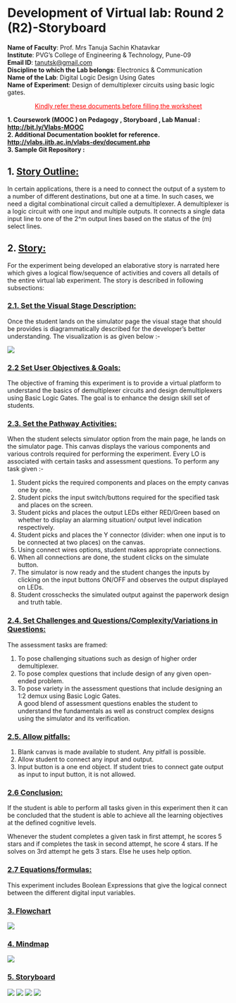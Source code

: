 # Development of Virtual lab: Round 2 (R2)-Storyboard
**Name of Faculty**: Prof. Mrs Tanuja Sachin Khatavkar <br>
**Institute**: PVG’s College of Engineering & Technology, Pune-09 <br>
**Email ID**: tanutsk@gmail.com <br>
**Discipline to which the Lab belongs**: Electronics & Communication <br>
**Name of the Lab**: Digital Logic Design Using Gates <br>
**Name of Experiment**: Design of demultiplexer circuits using basic logic gates.

<p style='text-align: center;'> <span style="color: red"> <span style="text-decoration:underline">Kindly refer these documents before filling the worksheet </span> </p>

**1.	Coursework (MOOC ) on Pedagogy , Storyboard , Lab Manual :  http://bit.ly/Vlabs-MOOC** <br>
**2.	Additional Documentation booklet for reference. http://vlabs.iitb.ac.in/vlabs-dev/document.php** <br>
**3.	Sample Git Repository :**

## 1. <span style="text-decoration:underline"> Story Outline: </span>

In certain applications, there is a need to connect the output of a system to a number of different destinations, but one at a time. In such cases, we need a digital combinational circuit called a demultiplexer. A demultiplexer is a logic circuit with one input and multiple outputs. It connects a single data input line to one of the 2^m output lines based on the status of the (m) select lines.

## 2. <span style="text-decoration:underline"> Story: </span>
For the experiment being developed an elaborative story is narrated here which gives a logical flow/sequence of activities and covers all details of the entire virtual lab experiment. The story is described in following subsections:

### <span style="text-decoration:underline"> 2.1. Set the Visual Stage Description: </span>
Once the student lands on the simulator page the visual stage that should be provides is diagrammatically described for the developer’s better understanding. The visualization is as given below :-

<img src = "storyboard/Sim_layout.jpg">

 ### <span style="text-decoration:underline"> 2.2 Set User Objectives & Goals: </span>
The objective of framing this experiment is to provide a virtual platform to understand the basics of demultiplexer circuits and design demultiplexers using Basic Logic Gates. The goal is to enhance the design skill set of students.

### <span style="text-decoration:underline"> 2.3. Set the Pathway Activities: </span>
When the student selects simulator option from the main page, he lands on the simulator page. This canvas displays the various components and various controls required for performing the experiment. Every LO is associated with certain tasks and assessment questions.
To perform any task given :-
1. Student picks the required components and places on the empty canvas one by one.
2. Student picks the input switch/buttons required for the specified task and places on the screen.
3. Student picks and places the output LEDs either RED/Green based on whether to display an alarming situation/ output level indication respectively.
4. Student picks and places the Y connector (divider: when one input is to be connected at two places) on the canvas.
5. Using connect wires options, student makes appropriate connections.
6. When all connections are done, the student clicks on the simulate button.
7. The simulator is now ready and the student changes the inputs by clicking on the input buttons ON/OFF and observes the output displayed on LEDs.
8. Student crosschecks the simulated output against the paperwork design and truth table.


### <span style="text-decoration:underline"> 2.4. Set Challenges and Questions/Complexity/Variations in Questions: </span>
The assessment tasks are framed:
1. To pose challenging situations such as design of higher order demultiplexer.
2. To pose complex questions that include design of any given open-ended problem.
3. To pose variety in the assessment questions that include designing an 1:2 demux using Basic Logic Gates. <br>
A good blend of assessment questions enables the student to understand the fundamentals as well as construct complex designs using the simulator and its verification.

### <span style="text-decoration:underline"> 2.5. Allow pitfalls: </span>


1. Blank canvas is made available to student. Any pitfall is possible.
2. Allow student to connect any input and output.
3. Input button is a one end object. If student tries to connect gate output as input to input button, it is not allowed.


### <span style="text-decoration:underline"> 2.6 Conclusion: </span>

If the student is able to perform all tasks given in this experiment then it can be concluded that the student is able to achieve all the learning objectives at the defined cognitive levels.

Whenever the student completes a given task in first attempt, he scores 5 stars and if completes the task in second attempt, he score 4 stars. If he solves on 3rd attempt he gets 3 stars. Else he uses help option.


 ### <span style="text-decoration:underline"> 2.7 Equations/formulas:</span>

This experiment includes Boolean Expressions that give the logical connect between the different digital input variables.

### <span style="text-decoration:underline"> 3. Flowchart </span>
<img src="flowchart/EX1_Flowchart.jpeg">

### <span style="text-decoration:underline"> 4. Mindmap </span>

<img src ="mindmap/MUXEX_3.png">

### <span style="text-decoration:underline"> 5. Storyboard </span>

<img src ="storyboard/storyboard1.jpg">
<img src ="storyboard/Demux-basic.jpg">

<img src ="storyboard/storyboard4.jpg">
<img src ="storyboard/storyboard5.jpg">

